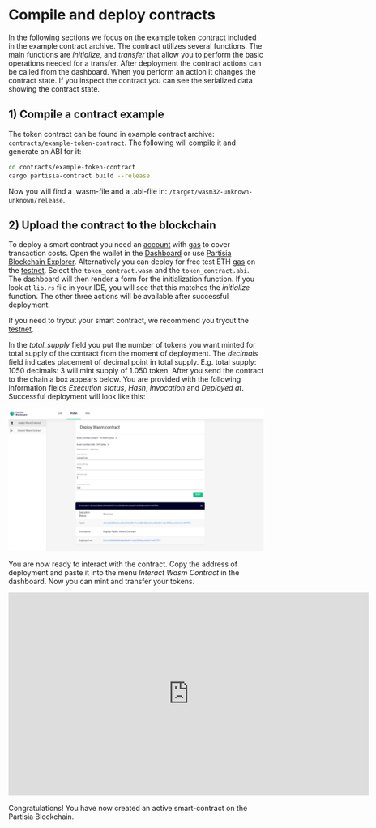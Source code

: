 # Compile and deploy contracts

In the following sections we focus on the example token contract included in the example contract archive.
The contract utilizes several functions. The main functions are _initialize_, and _transfer_ that
allow you to perform the basic operations needed for a transfer.
After deployment the contract actions can be called from the dashboard. When you perform an action it
changes the contract state. If you inspect the contract you can see the serialized data showing
the contract state.

## 1) Compile a contract example

The token contract can be found in example contract archive: `contracts/example-token-contract`.
The following will compile it and generate an ABI for it:

```bash
cd contracts/example-token-contract
cargo partisia-contract build --release
```

Now you will find a .wasm-file and a .abi-file in:
`/target/wasm32-unknown-unknown/release`.

## 2) Upload the contract to the blockchain

To deploy a smart contract you need an [account](../pbc-fundamentals/create-an-account.md) with [gas](../pbc-fundamentals/byoc.md) to cover transaction costs.
Open the wallet in the [Dashboard](https://dashboard.partisiablockchain.com/wallet/upload_wasm)
or use [Partisia Blockchain Explorer](https://mpcexplorer.com/deploy-contract).
Alternatively you can deploy for free test ETH [gas](../pbc-fundamentals/byoc.md) on the [testnet](https://testnet.partisiablockchain.com/).
Select the `token_contract.wasm` and the `token_contract.abi`.
The dashboard will then render a form for the initialization function. If you look at `lib.rs` file in your IDE,
you will see that this matches the _initialize_ function.
The other three actions will be available after successful deployment.

If you need to tryout your smart contract, we recommend you tryout the [testnet](../smart-contracts/access-and-use-the-testnet.md).

In the _total_supply_ field you put the number of tokens you want minted for total supply of the contract
from the moment of deployment.
The _decimals_ field indicates placement of decimal point in total supply.
E.g. total supply: 1050 decimals: 3 will mint supply of 1.050 token. After you send the contract to
the chain a box appears below. You are provided with the following information fields
_Execution status_, _Hash_, _Invocation_ and _Deployed at_.  
Successful deployment will look like
this:

![deployment](deployment.png)

You are now ready to interact with the contract. Copy the address of deployment and paste it into the menu _Interact Wasm Contract_ in the dashboard. Now you can mint and transfer your tokens.

<div class="embed-video-wrapper">
<iframe width="711" height="400" src="https://www.youtube.com/embed/qV2grtWDxUE" title="YouTube video player" frameborder="0" allowfullscreen></iframe>
</div>

Congratulations! You have now created an active smart-contract on the Partisia Blockchain.

